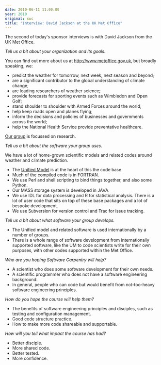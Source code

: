 ```yaml
---
date: 2010-06-11 11:00:00
year: 2010
original: swc
title: "Interview: David Jackson at the UK Met Office"
---
```

<p>The second of today's sponsor interviews is with David Jackson from the UK Met Office.</p>
<p><em>Tell us a bit about your organization and its goals.</em></p>
<p>You can find out more about us at <a href="http://www.metoffice.gov.uk">http://www.metoffice.gov.uk</a>, but broadly speaking, we:</p>
<ul>
<li>predict the weather for tomorrow, next week, next season and beyond;</li>
<li>are a significant contributor to the global understanding of climate change;</li>
<li>are leading researchers of weather science;</li>
<li>provide forecasts for sporting events such as Wimbledon and Open Golf;</li>
<li>stand shoulder to shoulder with Armed Forces around the world;</li>
<li>help keep roads open and planes flying;</li>
<li>inform the decisions and policies of businesses and governments across the world;</li>
<li>help the National Health Service provide preventative healthcare.</li>
</ul>
<p><a href="http://www.metoffice.gov.uk/research/">Our group</a> is focussed on research.</p>
<p><em>Tell us a bit about the software your group uses.</em></p>
<p>We have a lot of home-grown scientific models and related codes around weather and climate prediction.</p>
<ul>
<li>The <a href="http://www.metoffice.gov.uk/research/modelling-systems">Unified Model</a> is at the heart of this the code base.</li>
<li>Much of the compiled code is in FORTRAN.</li>
<li>We use Perl and shell scripting to bind things together, and also some Python.</li>
<li>Our MASS storage system is developed in JAVA.</li>
<li>We use IDL for data processing and R for statistical analysis. There is a lot of user code that sits on top of these base packages and a lot of bespoke development.</li>
<li>We use Subversion for version control and Trac for issue tracking.</li>
</ul>
<p><em>Tell us a bit about what software your group develops.</em></p>
<ul>
<li>The Unified model and related software is used internationally by a number of groups.</li>
<li>There is a whole range of software development from internationally supported software, like the UM to code scientists write for their own purposes, with other codes supported within the Met Office.</li>
</ul>
<p><em>Who are you hoping Software Carpentry will help?</em></p>
<ul>
<li>A scientist who does some software development for their own needs.</li>
<li>A scientific programmer who does not have a software engineering background.</li>
<li>In general, people who can code but would benefit from not-too-heavy software engineering principles.</li>
</ul>
<p><em>How do you hope the course will help them?</em></p>
<ul>
<li>The benefits of software engineering principles and disciples, such as testing and configuration management.</li>
<li>Good code structure practice.</li>
<li>How to make more code shareable and supportable.</li>
</ul>
<p><em>How will you tell what impact the course has had?</em></p>
<ul>
<li>Better disciple.</li>
<li>More shared code.</li>
<li>Better tested.</li>
<li>More confidence.</li>
</ul>
